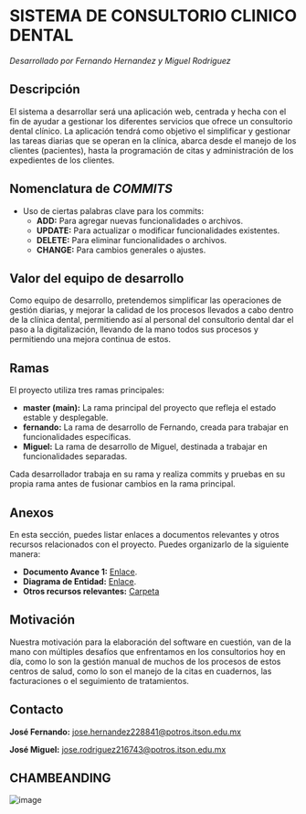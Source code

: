 # SISTEMA DE CONSULTORIO CLINICO DENTAL
_Desarrollado por Fernando Hernandez y Miguel Rodriguez_


## Descripción
El sistema a desarrollar será una aplicación web, centrada y hecha con el fin de ayudar a
gestionar los diferentes servicios que ofrece un consultorio dental clínico. La aplicación
tendrá como objetivo el simplificar y gestionar las tareas diarias que se operan en la
clínica, abarca desde el manejo de los clientes (pacientes), hasta la programación de citas
y administración de los expedientes de los clientes.

## Nomenclatura de ***COMMITS***

- Uso de ciertas palabras clave para los commits:
  - **ADD:** Para agregar nuevas funcionalidades o archivos.
  - **UPDATE:** Para actualizar o modificar funcionalidades existentes.
  - **DELETE:** Para eliminar funcionalidades o archivos.
  - **CHANGE:** Para cambios generales o ajustes.

## Valor del equipo de desarrollo

Como equipo de desarrollo, pretendemos simplificar las operaciones de gestión diarias, y
mejorar la calidad de los procesos llevados a cabo dentro de la clínica dental, permitiendo
así al personal del consultorio dental dar el paso a la digitalización, llevando de la mano
todos sus procesos y permitiendo una mejora continua de estos.

## Ramas

El proyecto utiliza tres ramas principales:

- **master (main):** La rama principal del proyecto que refleja el estado estable y desplegable.
- **fernando:** La rama de desarrollo de Fernando, creada para trabajar en funcionalidades específicas.
- **Miguel:** La rama de desarrollo de Miguel, destinada a trabajar en funcionalidades separadas.

Cada desarrollador trabaja en su rama y realiza commits y pruebas en su propia rama antes de fusionar cambios en la rama principal.

## Anexos

En esta sección, puedes listar enlaces a documentos relevantes y otros recursos relacionados con el proyecto. Puedes organizarlo de la siguiente manera:

- **Documento Avance 1:** [Enlace](https://docs.google.com/document/d/1BxA2ydjdqZ6WTvj2p2-z-Osduue6TlheEVA0XyoJoag/edit?usp=sharing).
- **Diagrama de Entidad:** [Enlace](https://drive.google.com/file/d/1_6HHH1N3XQegaN45530uoMX61dIDSI-z/view?usp=sharingURL).
- **Otros recursos relevantes:** [Carpeta](https://drive.google.com/drive/folders/1Bw5zHaf6gFIq6gZXAPOCSj3ivhO-Vc4q?usp=sharing)

## Motivación

Nuestra motivación para la elaboración del software en cuestión, van de la mano con múltiples desafíos que enfrentamos en los consultorios hoy en día, como lo son la gestión manual de muchos de los procesos de estos centros de salud, como lo son el manejo de la citas en cuadernos, las facturaciones o el seguimiento de tratamientos.


## Contacto

**José Fernando:** jose.hernandez228841@potros.itson.edu.mx

**José  Miguel:**  jose.rodriguez216743@potros.itson.edu.mx

## CHAMBEANDING
![image](https://github.com/Ophion09/ConsultorioDental_TopicoWeb/assets/101837336/5010cadb-e4f2-4ce5-8e25-8837fa6e5550)

